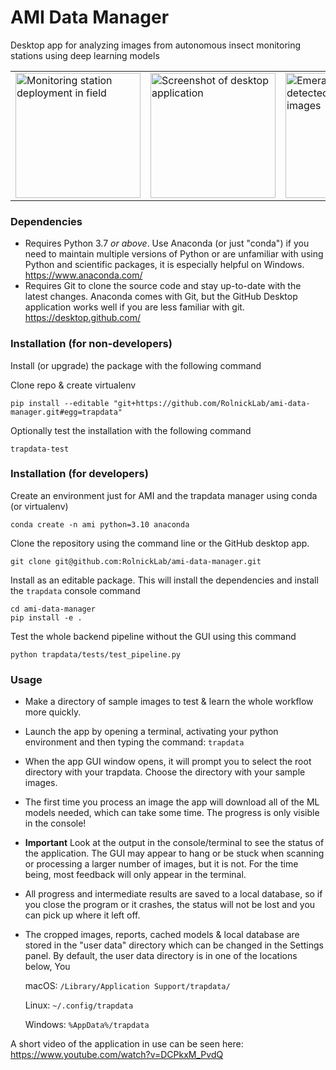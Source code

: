 # AMI Data Manager

Desktop app for analyzing images from autonomous insect monitoring stations using deep learning models

<table>
<tr>
<td>
<img width="200px" alt="Monitoring station deployment in field" src="https://user-images.githubusercontent.com/158175/212795444-3f638f4b-78f9-4f94-adf0-f2269427b441.png">
</td>
<td>
<img width="200px" alt="Screenshot of desktop application" src="https://user-images.githubusercontent.com/158175/212795253-6545c014-f82a-42c9-bd3a-919e471626cf.png">
</td>
<td>
<img width="200px" alt="Emerald moths detected in processed images" src="https://user-images.githubusercontent.com/158175/212794681-45a51172-1431-4475-87a8-9468032d6f7d.png">
</td>
</tr>
</table>


### Dependencies


- Requires Python 3.7 *or above*. Use Anaconda (or just "conda") if you need to maintain multiple versions of Python or are unfamiliar with using Python and scientific packages, it is especially helpful on Windows. https://www.anaconda.com/
- Requires Git to clone the source code and stay up-to-date with the latest changes. Anaconda comes with Git, but the GitHub Desktop application works well if you are less familiar with git. https://desktop.github.com/

### Installation (for non-developers)

Install (or upgrade) the package with the following command

Clone repo & create virtualenv
```
pip install --editable "git+https://github.com/RolnickLab/ami-data-manager.git#egg=trapdata"
```

Optionally test the installation with the following command
```
trapdata-test
```

### Installation (for developers)

Create an environment just for AMI and the trapdata manager using conda (or virtualenv) 

```
conda create -n ami python=3.10 anaconda
```

Clone the repository using the command line or the GitHub desktop app.

```
git clone git@github.com:RolnickLab/ami-data-manager.git
```

Install as an editable package. This will install the dependencies and install the `trapdata` console command

```
cd ami-data-manager 
pip install -e .
```

Test the whole backend pipeline without the GUI using this command
```
python trapdata/tests/test_pipeline.py
```

### Usage

- Make a directory of sample images to test & learn the whole workflow more quickly.

- Launch the app by opening a terminal, activating your python environment and then typing the command: 
```trapdata```

- When the app GUI window opens, it will prompt you to select the root directory with your trapdata. Choose the directory with your sample images.

- The first time you process an image the app will download all of the ML models needed, which can take some time. The progress is only visible in the console!

- **Important** Look at the output in the console/terminal to see the status of the application. The GUI may appear to hang or be stuck when scanning or processing a larger number of images, but it is not. For the time being, most feedback will only appear in the terminal.

- All progress and intermediate results are saved to a local database, so if you close the program or it crashes, the status will not be lost and you can pick up where it left off.

- The cropped images, reports, cached models & local database are stored in the "user data" directory which can be changed in the Settings panel. By default, the user data directory is in one of the locations below, You 

    macOS: 
    ```/Library/Application Support/trapdata/```

    Linux:
    ```~/.config/trapdata```

    Windows:
    ```%AppData%/trapdata```

A short video of the application in use can be seen here: https://www.youtube.com/watch?v=DCPkxM_PvdQ


